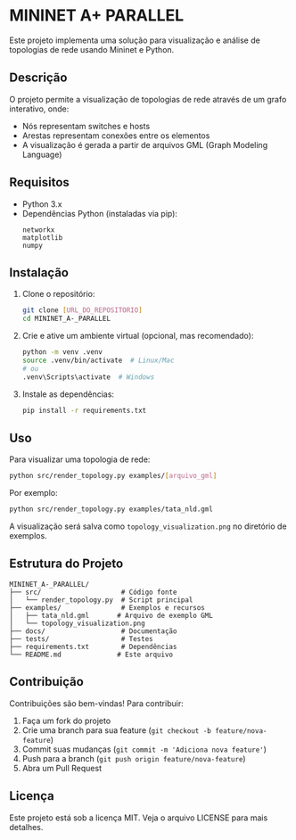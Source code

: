 # MININET A+ PARALLEL

Este projeto implementa uma solução para visualização e análise de topologias de rede usando Mininet e Python.

## Descrição

O projeto permite a visualização de topologias de rede através de um grafo interativo, onde:
- Nós representam switches e hosts
- Arestas representam conexões entre os elementos
- A visualização é gerada a partir de arquivos GML (Graph Modeling Language)

## Requisitos

- Python 3.x
- Dependências Python (instaladas via pip):
  ```
  networkx
  matplotlib
  numpy
  ```

## Instalação

1. Clone o repositório:
   ```bash
   git clone [URL_DO_REPOSITORIO]
   cd MININET_A-_PARALLEL
   ```

2. Crie e ative um ambiente virtual (opcional, mas recomendado):
   ```bash
   python -m venv .venv
   source .venv/bin/activate  # Linux/Mac
   # ou
   .venv\Scripts\activate  # Windows
   ```

3. Instale as dependências:
   ```bash
   pip install -r requirements.txt
   ```

## Uso

Para visualizar uma topologia de rede:

```bash
python src/render_topology.py examples/[arquivo_gml]
```

Por exemplo:
```bash
python src/render_topology.py examples/tata_nld.gml
```

A visualização será salva como `topology_visualization.png` no diretório de exemplos.

## Estrutura do Projeto

```
MININET_A-_PARALLEL/
├── src/                    # Código fonte
│   └── render_topology.py  # Script principal
├── examples/               # Exemplos e recursos
│   ├── tata_nld.gml       # Arquivo de exemplo GML
│   └── topology_visualization.png
├── docs/                   # Documentação
├── tests/                  # Testes
├── requirements.txt        # Dependências
└── README.md              # Este arquivo
```

## Contribuição

Contribuições são bem-vindas! Para contribuir:

1. Faça um fork do projeto
2. Crie uma branch para sua feature (`git checkout -b feature/nova-feature`)
3. Commit suas mudanças (`git commit -m 'Adiciona nova feature'`)
4. Push para a branch (`git push origin feature/nova-feature`)
5. Abra um Pull Request

## Licença

Este projeto está sob a licença MIT. Veja o arquivo LICENSE para mais detalhes. 